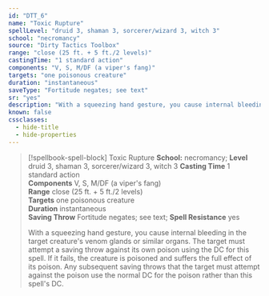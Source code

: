 ```yaml
---
id: "DTT_6"
name: "Toxic Rupture"
spellLevel: "druid 3, shaman 3, sorcerer/wizard 3, witch 3"
school: "necromancy"
source: "Dirty Tactics Toolbox"
range: "close (25 ft. + 5 ft./2 levels)"
castingTime: "1 standard action"
components: "V, S, M/DF (a viper's fang)"
targets: "one poisonous creature"
duration: "instantaneous"
saveType: "Fortitude negates; see text"
sr: "yes"
description: "With a squeezing hand gesture, you cause internal bleeding in the target creature's venom glands or similar organs. The target must attempt a saving throw against its own poison using the DC for this spell. If it fails, the creature is poisoned and suffers the full effect of its poison. Any subsequent saving throws that the target must attempt against the poison use the normal DC for the poison rather than this spell's DC."
known: false
cssclasses:
  - hide-title
  - hide-properties
---
```


> [!spellbook-spell-block] Toxic Rupture
> **School:** necromancy; **Level** druid 3, shaman 3, sorcerer/wizard 3, witch 3
> **Casting Time** 1 standard action  
> **Components** V, S, M/DF (a viper's fang)  
> **Range** close (25 ft. + 5 ft./2 levels)  
> **Targets** one poisonous creature  
> **Duration** instantaneous  
> **Saving Throw** Fortitude negates; see text; **Spell Resistance** yes
> 
> With a squeezing hand gesture, you cause internal bleeding in the target creature's venom glands or similar organs. The target must attempt a saving throw against its own poison using the DC for this spell. If it fails, the creature is poisoned and suffers the full effect of its poison. Any subsequent saving throws that the target must attempt against the poison use the normal DC for the poison rather than this spell's DC.